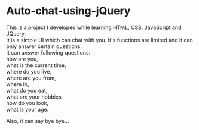 Auto-chat-using-jQuery
======================

This is a project I developed while learning HTML, CSS, JavaScript and JQuery. <br/>
It is a simple UI which can chat with you. It's functions are limited and it can only answer certain questions. <br/>
It can answer following questions: <br/>
  how are you, <br/>
  what is the current time,<br/>
  where do you live, <br/>
  where are you from, <br/>
  where in,<br/>
  what do you eat, <br/>
  what are your hobbies, <br/>
  how do you look, <br/>
  what is your age. <br/>
  
Also, it can say bye bye...
